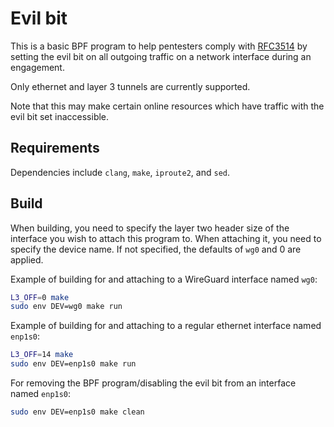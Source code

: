 # Evil bit
This is a basic BPF program to help pentesters comply with [RFC3514](https://datatracker.ietf.org/doc/html/rfc3514) by setting the evil bit on all outgoing traffic on a network interface during an engagement.

Only ethernet and layer 3 tunnels are currently supported.

Note that this may make certain online resources which have traffic with the evil bit set inaccessible.

## Requirements
Dependencies include `clang`, `make`, `iproute2`, and `sed`.

## Build
When building, you need to specify the layer two header size of the interface you wish to attach this program to. When attaching it, you need to specify the device name. If not specified, the defaults of `wg0` and 0 are applied.

Example of building for and attaching to a WireGuard interface named `wg0`:

```sh
L3_OFF=0 make
sudo env DEV=wg0 make run
```

Example of building for and attaching to a regular ethernet interface named `enp1s0`:

```sh
L3_OFF=14 make
sudo env DEV=enp1s0 make run
```

For removing the BPF program/disabling the evil bit from an interface named `enp1s0`:

```sh
sudo env DEV=enp1s0 make clean
```